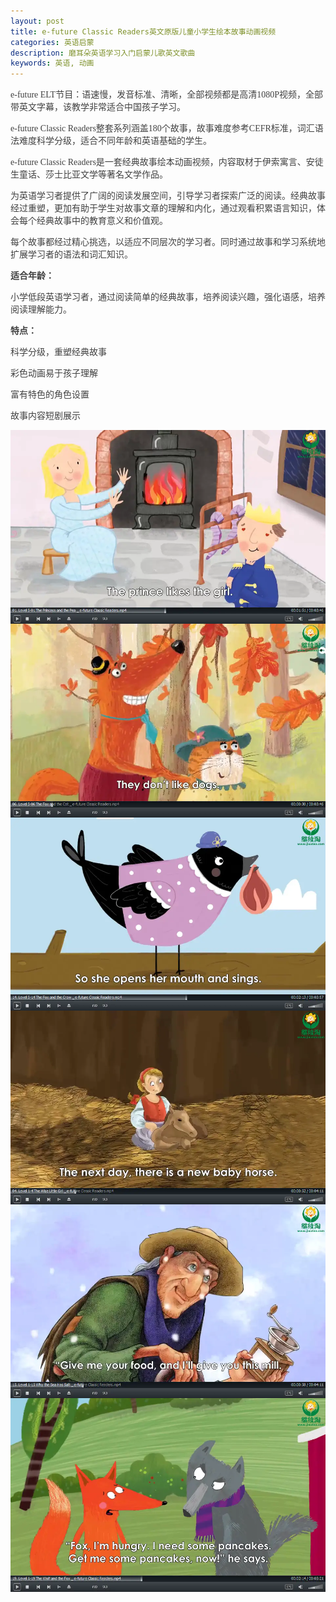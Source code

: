```yaml
---
layout: post
title: e-future Classic Readers英文原版儿童小学生绘本故事动画视频
categories: 英语启蒙
description: 磨耳朵英语学习入门启蒙儿歌英文歌曲
keywords: 英语, 动画
---
```

<p style="color:#404040;font-family:Georgia, &quot;font-size:16px;background-color:#FFFFFF;">
	<p style="color:#404040;font-family:Georgia, &quot;font-size:16px;background-color:#FFFFFF;">
		e-future ELT节目：语速慢，发音标准、清晰，全部视频都是高清1080P视频，全部带英文字幕，该教学非常适合中国孩子学习。
	</p>
	<p style="color:#404040;font-family:Georgia, &quot;font-size:16px;background-color:#FFFFFF;">
		e-future Classic Readers整套系列涵盖180个故事，故事难度参考CEFR标准，词汇语法难度科学分级，适合不同年龄和英语基础的学生。
	</p>
	<p style="color:#404040;font-family:Georgia, &quot;font-size:16px;background-color:#FFFFFF;">
		e-future Classic Readers是一套经典故事绘本动画视频，内容取材于伊索寓言、安徒生童话、莎士比亚文学等著名文学作品。
	</p>

   <p style="color:#404040;font-family:Georgia, &quot;font-size:16px;background-color:#FFFFFF;">
		为英语学习者提供了广阔的阅读发展空间，引导学习者探索广泛的阅读。经典故事经过重塑，更加有助于学生对故事文章的理解和内化，通过观看积累语言知识，体会每个经典故事中的教育意义和价值观。
	</p>
	<p style="color:#404040;font-family:Georgia, &quot;font-size:16px;background-color:#FFFFFF;">
		每个故事都经过精心挑选，以适应不同层次的学习者。同时通过故事和学习系统地扩展学习者的语法和词汇知识。
	</p>
	<p style="color:#404040;font-family:Georgia, &quot;font-size:16px;background-color:#FFFFFF;">
		<span style="font-weight:600;">适合年龄：</span>
	</p>
	<p style="color:#404040;font-family:Georgia, &quot;font-size:16px;background-color:#FFFFFF;">
		小学低段英语学习者，通过阅读简单的经典故事，培养阅读兴趣，强化语感，培养阅读理解能力。
	</p>
	<p style="color:#404040;font-family:Georgia, &quot;font-size:16px;background-color:#FFFFFF;">
		<span style="font-weight:600;">特点：</span>
	</p>
	<p style="color:#404040;font-family:Georgia, &quot;font-size:16px;background-color:#FFFFFF;">
		科学分级，重塑经典故事
	</p>
	<p style="color:#404040;font-family:Georgia, &quot;font-size:16px;background-color:#FFFFFF;">
		彩色动画易于孩子理解
	</p>
	<p style="color:#404040;font-family:Georgia, &quot;font-size:16px;background-color:#FFFFFF;">
		富有特色的角色设置
	</p>
	<p style="color:#404040;font-family:Georgia, &quot;font-size:16px;background-color:#FFFFFF;">
		故事内容短剧展示
	</p>
	<div class="image-package" style="margin:0px;text-align:center;font-size:0px;color:#404040;font-family:Georgia, &quot;background-color:#FFFFFF;">
		<div class="image-container" style="background-color:transparent;margin:0px auto;">
			<div class="image-container-fill">
			</div>
			<div class="image-view">
				<img class="" src="/public/33280-073dc6cd427e026b.webp" style="width:auto;height:auto;" />
			</div>
		</div>
	</div>
	<div class="image-package" style="margin:0px;text-align:center;font-size:0px;color:#404040;font-family:Georgia, &quot;background-color:#FFFFFF;">
		<div class="image-container" style="background-color:transparent;margin:0px auto;">
			<div class="image-container-fill">
			</div>
			<div class="image-view">
				<img class="" src="/public/33280-d4d17ac639866b1c.webp" style="width:auto;height:auto;" />
			</div>
		</div>
	</div>
	<div class="image-package" style="margin:0px;text-align:center;font-size:0px;color:#404040;font-family:Georgia, &quot;background-color:#FFFFFF;">
		<div class="image-container" style="background-color:transparent;margin:0px auto;">
			<div class="image-container-fill">
			</div>
			<div class="image-view">
				<img class="" src="/public/33280-9de52bceaf3ea302.webp" style="width:auto;height:auto;" />
			</div>
		</div>
	</div>
	<div class="image-package" style="margin:0px;text-align:center;font-size:0px;color:#404040;font-family:Georgia, &quot;background-color:#FFFFFF;">
		<div class="image-container" style="background-color:transparent;margin:0px auto;">
			<div class="image-container-fill">
			</div>
			<div class="image-view">
				<img class="" src="/public/33280-0e96082ddeeef49d.webp" style="width:auto;height:auto;" />
			</div>
		</div>
	</div>
	<div class="image-package" style="margin:0px;text-align:center;font-size:0px;color:#404040;font-family:Georgia, &quot;background-color:#FFFFFF;">
		<div class="image-container" style="background-color:transparent;margin:0px auto;">
			<div class="image-container-fill">
			</div>
			<div class="image-view">
				<img class="" src="/public/33280-a1d13efae8c8312f.webp" style="width:auto;height:auto;" />
			</div>
		</div>
	</div>
	<div class="image-package" style="margin:0px;text-align:center;font-size:0px;color:#404040;font-family:Georgia, &quot;background-color:#FFFFFF;">
		<div class="image-container" style="background-color:transparent;margin:0px auto;">
			<div class="image-container-fill">
			</div>
			<div class="image-view">
				<img class="" src="/public/33280-74fa2870580ef440.webp" style="width:auto;height:auto;" />
			</div>
		</div>
	</div>

